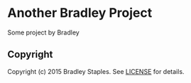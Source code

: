 # Another Bradley Project

Some project by Bradley

## Copyright

Copyright (c) 2015 Bradley Staples. See [LICENSE](./LICENSE) for details.
